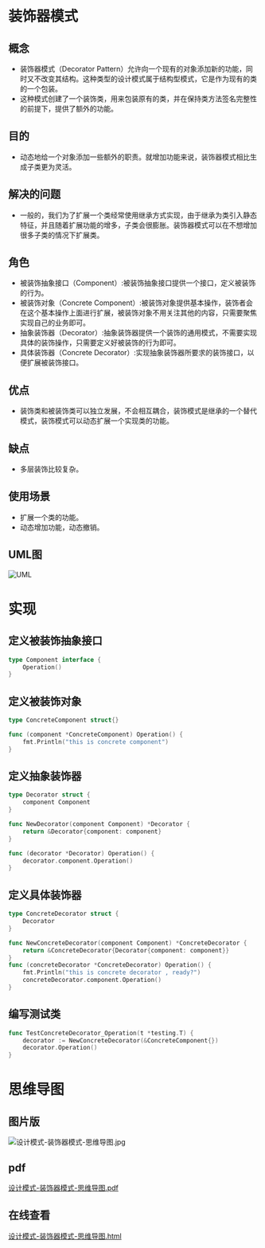 # 装饰器模式

## 概念

- 装饰器模式（Decorator Pattern）允许向一个现有的对象添加新的功能，同时又不改变其结构。这种类型的设计模式属于结构型模式，它是作为现有的类的一个包装。
- 这种模式创建了一个装饰类，用来包装原有的类，并在保持类方法签名完整性的前提下，提供了额外的功能。

## 目的

- 动态地给一个对象添加一些额外的职责。就增加功能来说，装饰器模式相比生成子类更为灵活。

## 解决的问题

- 一般的，我们为了扩展一个类经常使用继承方式实现，由于继承为类引入静态特征，并且随着扩展功能的增多，子类会很膨胀。装饰器模式可以在不想增加很多子类的情况下扩展类。

## 角色

- 被装饰抽象接口（Component）:被装饰抽象接口提供一个接口，定义被装饰的行为。
- 被装饰对象（Concrete Component）:被装饰对象提供基本操作，装饰者会在这个基本操作上面进行扩展，被装饰对象不用关注其他的内容，只需要聚焦实现自己的业务即可。
- 抽象装饰器（Decorator）:抽象装饰器提供一个装饰的通用模式，不需要实现具体的装饰操作，只需要定义好被装饰的行为即可。
- 具体装饰器（Concrete Decorator）:实现抽象装饰器所要求的装饰接口，以便扩展被装饰接口。

## 优点

- 装饰类和被装饰类可以独立发展，不会相互耦合，装饰模式是继承的一个替代模式，装饰模式可以动态扩展一个实现类的功能。

## 缺点

- 多层装饰比较复杂。

## 使用场景

- 扩展一个类的功能。
- 动态增加功能，动态撤销。

## UML图

![UML](https://gitee.com/GolangStudy_1/AliGolangStudy/raw/master/docs/img/设计模式-装饰器模式/设计模式-装饰器模式-uml.png)

# 实现

## 定义被装饰抽象接口

```go
type Component interface {
    Operation()
}
```

## 定义被装饰对象

```go
type ConcreteComponent struct{}

func (component *ConcreteComponent) Operation() {
    fmt.Println("this is concrete component")
}
```

## 定义抽象装饰器

```go
type Decorator struct {
    component Component
}

func NewDecorator(component Component) *Decorator {
    return &Decorator{component: component}
}

func (decorator *Decorator) Operation() {
    decorator.component.Operation()
}
```

## 定义具体装饰器

```go
type ConcreteDecorator struct {
    Decorator
}

func NewConcreteDecorator(component Component) *ConcreteDecorator {
    return &ConcreteDecorator{Decorator{component: component}}
}
func (concreteDecorator *ConcreteDecorator) Operation() {
    fmt.Println("this is concrete decorator , ready?")
    concreteDecorator.component.Operation()
}

```

## 编写测试类
```go
func TestConcreteDecorator_Operation(t *testing.T) {
    decorator := NewConcreteDecorator(&ConcreteComponent{})
    decorator.Operation()
}
```

# 思维导图

## 图片版

![设计模式-装饰器模式-思维导图.jpg](https://gitee.com/GolangStudy_1/AliGolangStudy/raw/master/docs/img/设计模式-装饰器模式/设计模式-装饰器模式-思维导图.jpg)

## pdf

[设计模式-装饰器模式-思维导图.pdf](https://gitee.com/GolangStudy_1/AliGolangStudy/raw/master/docs/img/设计模式-装饰器模式/设计模式-装饰器模式-思维导图.pdf)

## 在线查看

[设计模式-装饰器模式-思维导图.html](https://gitee.com/GolangStudy_1/AliGolangStudy/raw/master/docs/img/设计模式-装饰器模式/设计模式-装饰器模式-思维导图.html)




